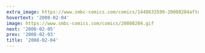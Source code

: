 ```yaml
---
extra_image: https://www.smbc-comics.com/comics/1448633599-20080204after.png
hovertext: '2008-02-04'
image: https://www.smbc-comics.com/comics/20080204.gif
next: '2008-02-05'
prev: '2008-02-03'
title: '2008-02-04'
---
```

